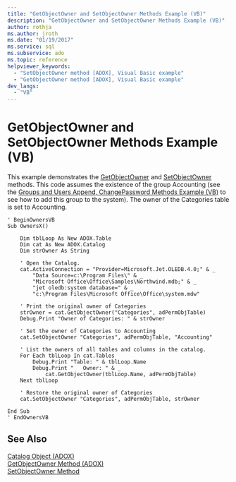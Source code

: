 ```yaml
---
title: "GetObjectOwner and SetObjectOwner Methods Example (VB)"
description: "GetObjectOwner and SetObjectOwner Methods Example (VB)"
author: rothja
ms.author: jroth
ms.date: "01/19/2017"
ms.service: sql
ms.subservice: ado
ms.topic: reference
helpviewer_keywords:
  - "SetObjectOwner method [ADOX], Visual Basic example"
  - "GetObjectOwner method [ADOX], Visual Basic example"
dev_langs:
  - "VB"
---
```

# GetObjectOwner and SetObjectOwner Methods Example (VB)
This example demonstrates the [GetObjectOwner](./getobjectowner-method-adox.md) and [SetObjectOwner](./setobjectowner-method.md) methods. This code assumes the existence of the group Accounting (see the [Groups and Users Append, ChangePassword Methods Example (VB)](./groups-and-users-append-changepassword-methods-example-vb.md) to see how to add this group to the system). The owner of the Categories table is set to Accounting.  
  
```  
' BeginOwnersVB  
Sub OwnersX()  
  
    Dim tblLoop As New ADOX.Table  
    Dim cat As New ADOX.Catalog  
    Dim strOwner As String  
  
    ' Open the Catalog.  
    cat.ActiveConnection = "Provider=Microsoft.Jet.OLEDB.4.0;" & _  
        "Data Source=c:\Program Files\" & _  
        "Microsoft Office\Office\Samples\Northwind.mdb;" & _  
        "jet oledb:system database=" & _  
        "c:\Program Files\Microsoft Office\Office\system.mdw"  
  
    ' Print the original owner of Categories  
    strOwner = cat.GetObjectOwner("Categories", adPermObjTable)  
    Debug.Print "Owner of Categories: " & strOwner  
  
    ' Set the owner of Categories to Accounting  
    cat.SetObjectOwner "Categories", adPermObjTable, "Accounting"  
  
    ' List the owners of all tables and columns in the catalog.  
    For Each tblLoop In cat.Tables  
        Debug.Print "Table: " & tblLoop.Name  
        Debug.Print "   Owner: " & _  
            cat.GetObjectOwner(tblLoop.Name, adPermObjTable)  
    Next tblLoop  
  
    ' Restore the original owner of Categories  
    cat.SetObjectOwner "Categories", adPermObjTable, strOwner  
  
End Sub  
' EndOwnersVB  
```  
  
## See Also  
 [Catalog Object (ADOX)](./catalog-object-adox.md)   
 [GetObjectOwner Method (ADOX)](./getobjectowner-method-adox.md)   
 [SetObjectOwner Method](./setobjectowner-method.md)